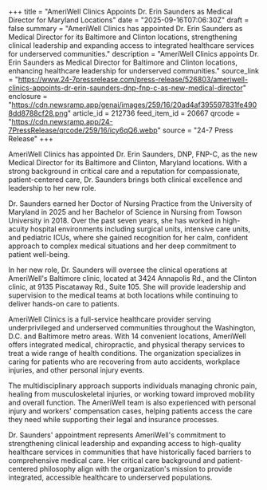+++
title = "AmeriWell Clinics Appoints Dr. Erin Saunders as Medical Director for Maryland Locations"
date = "2025-09-16T07:06:30Z"
draft = false
summary = "AmeriWell Clinics has appointed Dr. Erin Saunders as Medical Director for its Baltimore and Clinton locations, strengthening clinical leadership and expanding access to integrated healthcare services for underserved communities."
description = "AmeriWell Clinics appoints Dr. Erin Saunders as Medical Director for Baltimore and Clinton locations, enhancing healthcare leadership for underserved communities."
source_link = "https://www.24-7pressrelease.com/press-release/526803/ameriwell-clinics-appoints-dr-erin-saunders-dnp-fnp-c-as-new-medical-director"
enclosure = "https://cdn.newsramp.app/genai/images/259/16/20ad4af395597831fe4908dd8788cf28.png"
article_id = 212736
feed_item_id = 20667
qrcode = "https://cdn.newsramp.app/24-7PressRelease/qrcode/259/16/icy6qQ6.webp"
source = "24-7 Press Release"
+++

<p>AmeriWell Clinics has appointed Dr. Erin Saunders, DNP, FNP-C, as the new Medical Director for its Baltimore and Clinton, Maryland locations. With a strong background in critical care and a reputation for compassionate, patient-centered care, Dr. Saunders brings both clinical excellence and leadership to her new role.</p><p>Dr. Saunders earned her Doctor of Nursing Practice from the University of Maryland in 2025 and her Bachelor of Science in Nursing from Towson University in 2018. Over the past seven years, she has worked in high-acuity hospital environments including surgical units, intensive care units, and pediatric ICUs, where she gained recognition for her calm, confident approach to complex medical situations and her deep commitment to patient well-being.</p><p>In her new role, Dr. Saunders will oversee the clinical operations at AmeriWell's Baltimore clinic, located at 3424 Annapolis Rd., and the Clinton clinic, at 9135 Piscataway Rd., Suite 105. She will provide leadership and supervision to the medical teams at both locations while continuing to deliver hands-on care to patients.</p><p>AmeriWell Clinics is a full-service healthcare provider serving underprivileged and underserved communities throughout the Washington, D.C. and Baltimore metro areas. With 14 convenient locations, AmeriWell offers integrated medical, chiropractic, and physical therapy services to treat a wide range of health conditions. The organization specializes in caring for patients who are recovering from auto accidents, workplace injuries, and other personal injury events.</p><p>The multidisciplinary approach supports individuals managing chronic pain, healing from musculoskeletal injuries, or working toward improved mobility and overall function. The AmeriWell team is also experienced with personal injury and workers' compensation cases, helping patients access the care they need while supporting their legal and insurance processes.</p><p>Dr. Saunders' appointment represents AmeriWell's commitment to strengthening clinical leadership and expanding access to high-quality healthcare services in communities that have historically faced barriers to comprehensive medical care. Her critical care background and patient-centered philosophy align with the organization's mission to provide integrated, accessible healthcare to underserved populations.</p>